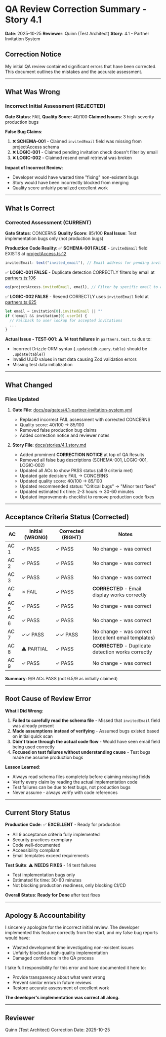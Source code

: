 # QA Review Correction Summary - Story 4.1

**Date**: 2025-10-25
**Reviewer**: Quinn (Test Architect)
**Story**: 4.1 - Partner Invitation System

## Correction Notice

My initial QA review contained significant errors that have been corrected. This document outlines the mistakes and the accurate assessment.

---

## What Was Wrong

### Incorrect Initial Assessment (REJECTED)

**Gate Status**: FAIL
**Quality Score**: 40/100
**Claimed Issues**: 3 high-severity production bugs

**False Bug Claims**:

1. ❌ **SCHEMA-001** - Claimed `invitedEmail` field was missing from projectAccess schema
2. ❌ **LOGIC-001** - Claimed pending invitation check doesn't filter by email
3. ❌ **LOGIC-002** - Claimed resend email retrieval was broken

**Impact of Incorrect Review**:

- Developer would have wasted time "fixing" non-existent bugs
- Story would have been incorrectly blocked from merging
- Quality score unfairly penalized excellent work

---

## What Is Correct

### Corrected Assessment (CURRENT)

**Gate Status**: CONCERNS
**Quality Score**: 85/100
**Real Issue**: Test implementation bugs only (not production bugs)

**Production Code Reality**:
✅ **SCHEMA-001 FALSE** - `invitedEmail` field EXISTS at [projectAccess.ts:12](apps/web/src/server/db/schema/projectAccess.ts#L12)

```typescript
invitedEmail: text("invited_email"), // Email address for pending invitations (before user accepts)
```

✅ **LOGIC-001 FALSE** - Duplicate detection CORRECTLY filters by email at [partners.ts:106](apps/web/src/server/api/routers/partners.ts#L106)

```typescript
eq(projectAccess.invitedEmail, email), // Filter by specific email to avoid false positives
```

✅ **LOGIC-002 FALSE** - Resend CORRECTLY uses `invitedEmail` field at [partners.ts:625](apps/web/src/server/api/routers/partners.ts#L625)

```typescript
let email = invitation[0].invitedEmail || ""
if (!email && invitation[0].userId) {
  // Fallback to user lookup for accepted invitations
  ...
}
```

**Actual Issue - TEST-001**:
⚠️ **14 test failures** in `partners.test.ts` due to:

- Incorrect Drizzle ORM syntax (`.update(db.query.table)` should be `.update(table)`)
- Invalid UUID values in test data causing Zod validation errors
- Missing test data initialization

---

## What Changed

### Files Updated

1. **Gate File**: [docs/qa/gates/4.1-partner-invitation-system.yml](../gates/4.1-partner-invitation-system.yml)
   - Replaced incorrect FAIL assessment with corrected CONCERNS
   - Quality score: 40/100 → 85/100
   - Removed false production bug claims
   - Added correction notice and reviewer notes

2. **Story File**: [docs/stories/4.1.story.md](../../stories/4.1.story.md#qa-results)
   - Added prominent **CORRECTION NOTICE** at top of QA Results
   - Removed all false bug descriptions (SCHEMA-001, LOGIC-001, LOGIC-002)
   - Updated all ACs to show PASS status (all 9 criteria met)
   - Updated gate decision: FAIL → CONCERNS
   - Updated quality score: 40/100 → 85/100
   - Updated recommended status: "Critical bugs" → "Minor test fixes"
   - Updated estimated fix time: 2-3 hours → 30-60 minutes
   - Updated improvements checklist to remove production code fixes

---

## Acceptance Criteria Status (Corrected)

| AC   | Initial (WRONG) | Corrected (RIGHT) | Notes                                               |
| ---- | --------------- | ----------------- | --------------------------------------------------- |
| AC 1 | ✓ PASS          | ✓ PASS            | No change - was correct                             |
| AC 2 | ✓ PASS          | ✓ PASS            | No change - was correct                             |
| AC 3 | ✓ PASS          | ✓ PASS            | No change - was correct                             |
| AC 4 | ✗ FAIL          | ✓ PASS            | **CORRECTED** - Email display works correctly       |
| AC 5 | ✓ PASS          | ✓ PASS            | No change - was correct                             |
| AC 6 | ✓ PASS          | ✓ PASS            | No change - was correct                             |
| AC 7 | ✓✓ PASS         | ✓✓ PASS           | No change - was correct (excellent email templates) |
| AC 8 | ⚠️ PARTIAL      | ✓ PASS            | **CORRECTED** - Duplicate detection works correctly |
| AC 9 | ✓ PASS          | ✓ PASS            | No change - was correct                             |

**Summary**: 9/9 ACs PASS (not 6.5/9 as initially claimed)

---

## Root Cause of Review Error

**What I Did Wrong**:

1. **Failed to carefully read the schema file** - Missed that `invitedEmail` field was already present
2. **Made assumptions instead of verifying** - Assumed bugs existed based on initial quick scan
3. **Didn't trace through the actual code flow** - Would have seen email field being used correctly
4. **Focused on test failures without understanding cause** - Test bugs made me assume production bugs

**Lesson Learned**:

- Always read schema files completely before claiming missing fields
- Verify every claim by reading the actual implementation code
- Test failures can be due to test bugs, not production bugs
- Never assume - always verify with code references

---

## Current Story Status

**Production Code**: ✅ **EXCELLENT** - Ready for production

- All 9 acceptance criteria fully implemented
- Security practices exemplary
- Code well-documented
- Accessibility compliant
- Email templates exceed requirements

**Test Suite**: ⚠️ **NEEDS FIXES** - 14 test failures

- Test implementation bugs only
- Estimated fix time: 30-60 minutes
- Not blocking production readiness, only blocking CI/CD

**Overall Status**: **Ready for Done** after test fixes

---

## Apology & Accountability

I sincerely apologize for the incorrect initial review. The developer implemented this feature correctly from the start, and my false bug reports would have:

- Wasted development time investigating non-existent issues
- Unfairly blocked a high-quality implementation
- Damaged confidence in the QA process

I take full responsibility for this error and have documented it here to:

- Provide transparency about what went wrong
- Prevent similar errors in future reviews
- Restore accurate assessment of excellent work

**The developer's implementation was correct all along.**

---

## Reviewer

Quinn (Test Architect)
Correction Date: 2025-10-25
